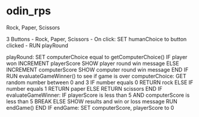 # odin_rps
Rock, Paper, Scissors 

3 Buttons - Rock, Paper, Scissors
    - On click: SET humanChoice to button clicked
    - RUN playRound

playRound:
    SET computerChoice equal to getComputerChoice()
    IF player won
        INCREMENT playerScore
        SHOW player round win message
    ELSE
        INCREMENT computerScore
        SHOW computer round win message
    END IF
    RUN evaluateGameWinner() to see if game is over
computerChoice:
    GET random number between 0 and 3
    IF number equals 0
        RETURN rock
    ELSE IF number equals 1 
        RETURN paper
    ELSE
        RETURN scissors
    END IF
evaluateGameWinner:
    IF playerScore is less than 5 AND computerScore is less than 5
        BREAK
    ELSE 
        SHOW results and win or loss message
        RUN endGame()
    END IF
endGame:
    SET computerScore, playerScore to 0


